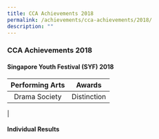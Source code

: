```yaml
---
title: CCA Achievements 2018
permalink: /achievements/cca-achievements/2018/
description: ""
---
```

### **CCA Achievements 2018**
#### **Singapore Youth Festival (SYF) 2018**

| Performing Arts | Awards |
|:---:|:---:|
| Drama Society | Distinction |
|

#### **Individual Results**
